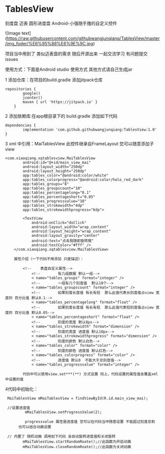 # TablesView
刻度盘 迈表 圆形进度盘
Android-小强随手撸的自定义控件

![Image text]
(https://raw.githubusercontent.com/githubwangjunqiang/TablesView/master/img_foder/%E6%95%88%E6%9E%9C.jpg)

项目当中用到了 类似迈表盘的需求 随后开源出来 一起交流学习 有问题提交issues

使用方式：下面是Android studio 使用方式 其他方式请自己生成jar

1 添加仓库：在项目的build.gradle 添加jitpack仓库

    repositories {
            google()
            jcenter()
            maven { url 'https://jitpack.io' }
        }

2 添加依赖库:在app根目录下的 build.gradle 添加如下代码

    dependencies {
	        implementation 'com.github.githubwangjunqiang:TablesView:1.0'
	}

3 xml 中引用：MaiTablesView 此控件继承自FrameLayout 您可以随意添加子view

    <com.xiaoqiang.xqtablesview.MaiTablesView
            android:id="@+id/main_view_mai"
            android:layout_width="250dp"
            android:layout_height="250dp"
            app:tables_color="@android:color/white"
            app:tables_colorprogress="@android:color/holo_red_dark"
            app:tables_groups="8"
            app:tables_groupscount="10"
            app:tables_percentagelong="0.1"
            app:tables_percentageshort="0.05"
            app:tables_progressvalue="10"
            app:tables_strokewidth="4dp"
            app:tables_strokewidthprogress="6dp">

            <TextView
                android:onClick="doClick"
                android:layout_width="wrap_content"
                android:layout_height="wrap_content"
                android:layout_gravity="center"
                android:text="点击我随即旋转哦"
                android:textColor="#fff" />
        </com.xiaoqiang.xqtablesview.MaiTablesView>

        属性介绍（一下代码不用添加 只是描述）：

            <!--    表盘自定义属性-->
                <!--        有几组数据 默认一组-->
                < name="tables_groups" format="integer" />
                <!--        一组有几个刻度值  默认10个-->
                < name="tables_groupscount" format="integer" />
                <!--        如果刻度长度值 有长有短  那么此值代表长刻度值占view 宽度的 百分比值 默认0.1-->
                < name="tables_percentagelong" format="float" />
                <!--        如果刻度长度值 有长有短  那么此值代表短刻度值占view 宽度的 百分比值 默认0.05-->
                < name="tables_percentageshort" format="float" />
                <!--        刻度的宽度 默认8px-->
                < name="tables_strokewidth" format="dimension" />
                <!--        刻度的宽度 进度值 默认10px-->
                < name="tables_strokewidthprogress" format="dimension" />
                <!--        刻度的颜色 默认白色-->
                < name="tables_color" format="color" />
                <!--        刻度的颜色 进度值 默认红色-->
                < name="tables_colorprogress" format="color" />
                <!--        进度值 默认0  不能大于总刻度值-->
                < name="tables_progressvalue" format="integer" />

            代码中可以使用view.set***(**) 方式设置 同上，代码设置的属性值会覆盖xml中设置的值


4代码中初始化：

     MaiTablesView mMaiTablesView = findViewById(R.id.main_view_mai);

     //设置进度值
             mMaiTablesView.setProgressValue(2);

             progressvalue 属性是进度值 您可以在代码当中随意设置 不能超过刻度总和
          也可以结合动画设置

     // 内置了 随机动画 调用如下代码 会自动旋转进度值和关闭旋转
            mMaiTablesView.startRandomRoate();//此函数为开启动画
            mMaiTablesView.closeRandomRoate();//此函数为关闭动画



